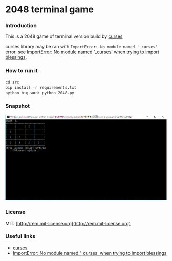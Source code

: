 # 2048 terminal game

### Introduction

This is a 2048 game of terminal version build by [curses][curses]

curses library may be ran with `ImportError: No module named '_curses'` error. see [ImportError: No module named '_curses' when trying to import blessings][ImportError: No module named '_curses' when trying to import blessings].

### How to run it

```python
cd src
pip install -r requirements.txt
python big_work_python_2048.py
```

### Snapshot

![](resources/main.png)

### License

MIT: [http://rem.mit-license.org](http://rem.mit-license.org)

### Useful links

- [curses][curses]
- [ImportError: No module named '_curses' when trying to import blessings][ImportError: No module named '_curses' when trying to import blessings]

[curses]: https://docs.python.org/3/howto/curses.html
[ImportError: No module named '_curses' when trying to import blessings]: https://stackoverflow.com/questions/35850362/importerror-no-module-named-curses-when-trying-to-import-blessings